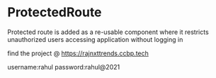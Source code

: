 # ProtectedRoute
Protected route is added as a re-usable component where it restricts unauthorized users accessing application without logging in

find the project @ https://rajnxttrends.ccbp.tech

username:rahul
password:rahul@2021
